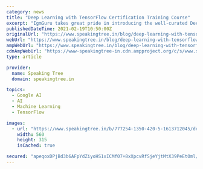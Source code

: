 ```yaml
---
category: news
title: "Deep Learning with TensorFlow Certification Training Course"
excerpt: "IgmGuru takes great pride in introducing the well-curated Deep Learning with TensorFlow Course in which industry leaders and academia has been consulted while preparing this course. IgmGuru is ..."
publishedDateTime: 2021-02-19T10:50:00Z
originalUrl: "https://www.speakingtree.in/blog/deep-learning-with-tensorflow-certification-training-course-777254"
webUrl: "https://www.speakingtree.in/blog/deep-learning-with-tensorflow-certification-training-course-777254"
ampWebUrl: "https://www.speakingtree.in/blog/deep-learning-with-tensorflow-certification-training-course-777254/m-lite"
cdnAmpWebUrl: "https://www-speakingtree-in.cdn.ampproject.org/c/s/www.speakingtree.in/blog/deep-learning-with-tensorflow-certification-training-course-777254/m-lite"
type: article

provider:
  name: Speaking Tree
  domain: speakingtree.in

topics:
  - Google AI
  - AI
  - Machine Learning
  - TensorFlow

images:
  - url: "https://www.speakingtree.in/b/777254-1350-420-5-1613712045/deep-learning-with-tensorflow-certification-training-course-777254.img"
    width: 560
    height: 315
    isCached: true

secured: "apeqoxDPjBd3b6AFpYdZiyoHS1xICMf07+8xXpcvRfSjeYjtMtX39PeEtOml/7SMjnNwamhDJhMFKwawNpzfIdHvoxX6jEtc6TtcdbHzuanp6H2BnVvCr7Anz34yq5GeTvEMKuJlxuTtXnpvjRVIHdbRhNL0eqLO1MzUbtCljQODjhPheSekIqvKwUWcP+DEen0D46+t/FCcOLXb/Fs8vpJPBv+tmO2Ycrz3IG2GUmIe1SePV0Gox7VzG691FUOrHyKUvqtZFTiGsSWddueW4YloX25cXNlhNzMfOjPD4zvY6xb6Pt8nl+5CjotD144JERja/K7t0W0Em3hgJ/C/Bx2rOyGx11gPhVG8DPikRuM=;nwSsWHhhXG9soLe3GEJtxA=="
---
```


